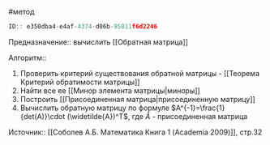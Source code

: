 #метод

```javascript
ID:: e350dba4-e4af-4374-d06b-95811f6d2246
```

Предназначение:: вычислить [[Обратная матрица]]

Алгоритм:: 
1. Проверить критерий существования обратной матрицы - [[Теорема Критерий обратимости матрицы]]
2. Найти все ее [[Минор элемента матрицы|миноры]]
3. Построить [[Присоединенная матрица|присоединенную матрицу]]
4. Вычислить обратную матрицу по формуле $A^{-1}=\frac{1}{det(A)}\cdot (\widetilde{A})^T$, где $\widetilde{A}$ - присоединенная матрица 


Источник:: [[Соболев А.Б. Математика Книга 1 (Academia 2009)]], стр.32